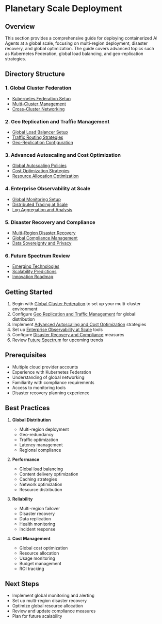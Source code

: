 # Planetary Scale Deployment

## Overview
This section provides a comprehensive guide for deploying containerized AI Agents at a global scale, focusing on multi-region deployment, disaster recovery, and global optimization. The guide covers advanced topics such as Kubernetes Federation, global load balancing, and geo-replication strategies.

## Directory Structure

### 1. Global Cluster Federation
- [Kubernetes Federation Setup](01_Global-Cluster-Federation/Kubernetes-Federation-Setup.md)
- [Multi-Cluster Management](01_Global-Cluster-Federation/Multi-Cluster-Management.md)
- [Cross-Cluster Networking](01_Global-Cluster-Federation/Cross-Cluster-Networking.md)

### 2. Geo Replication and Traffic Management
- [Global Load Balancer Setup](02_Geo_Replication_and_Traffic_Management/Global-Load-Balancer-Setup.md)
- [Traffic Routing Strategies](02_Geo_Replication_and_Traffic_Management/Traffic-Routing-Strategies.md)
- [Geo-Replication Configuration](02_Geo_Replication_and_Traffic_Management/Geo-Replication-Configuration.md)

### 3. Advanced Autoscaling and Cost Optimization
- [Global Autoscaling Policies](03_Advanced_Autoscaling_and_Cost_Optimization/Global-Autoscaling-Policies.md)
- [Cost Optimization Strategies](03_Advanced_Autoscaling_and_Cost_Optimization/Cost-Optimization-Strategies.md)
- [Resource Allocation Optimization](03_Advanced_Autoscaling_and_Cost_Optimization/Resource-Allocation-Optimization.md)

### 4. Enterprise Observability at Scale
- [Global Monitoring Setup](04_Enterprise_Observability_at_Scale/Global-Monitoring-Setup.md)
- [Distributed Tracing at Scale](04_Enterprise_Observability_at_Scale/Distributed-Tracing-at-Scale.md)
- [Log Aggregation and Analysis](04_Enterprise_Observability_at_Scale/Log-Aggregation-and-Analysis.md)

### 5. Disaster Recovery and Compliance
- [Multi-Region Disaster Recovery](05_Disaster_Recovery_and_Compliance/Multi-Region-Disaster-Recovery.md)
- [Global Compliance Management](05_Disaster_Recovery_and_Compliance/Global-Compliance-Management.md)
- [Data Sovereignty and Privacy](05_Disaster_Recovery_and_Compliance/Data-Sovereignty-and-Privacy.md)

### 6. Future Spectrum Review
- [Emerging Technologies](06_Future_Spectrum_Review/Emerging-Technologies.md)
- [Scalability Predictions](06_Future_Spectrum_Review/Scalability-Predictions.md)
- [Innovation Roadmap](06_Future_Spectrum_Review/Innovation-Roadmap.md)

## Getting Started

1. Begin with [Global Cluster Federation](01_Global-Cluster-Federation/) to set up your multi-cluster environment
2. Configure [Geo Replication and Traffic Management](02_Geo_Replication_and_Traffic_Management/) for global distribution
3. Implement [Advanced Autoscaling and Cost Optimization](03_Advanced_Autoscaling_and_Cost_Optimization/) strategies
4. Set up [Enterprise Observability at Scale](04_Enterprise_Observability_at_Scale/) tools
5. Configure [Disaster Recovery and Compliance](05_Disaster_Recovery_and_Compliance/) measures
6. Review [Future Spectrum](06_Future_Spectrum_Review/) for upcoming trends

## Prerequisites

- Multiple cloud provider accounts
- Experience with Kubernetes Federation
- Understanding of global networking
- Familiarity with compliance requirements
- Access to monitoring tools
- Disaster recovery planning experience

## Best Practices

1. **Global Distribution**
   - Multi-region deployment
   - Geo-redundancy
   - Traffic optimization
   - Latency management
   - Regional compliance

2. **Performance**
   - Global load balancing
   - Content delivery optimization
   - Caching strategies
   - Network optimization
   - Resource distribution

3. **Reliability**
   - Multi-region failover
   - Disaster recovery
   - Data replication
   - Health monitoring
   - Incident response

4. **Cost Management**
   - Global cost optimization
   - Resource allocation
   - Usage monitoring
   - Budget management
   - ROI tracking

## Next Steps
- Implement global monitoring and alerting
- Set up multi-region disaster recovery
- Optimize global resource allocation
- Review and update compliance measures
- Plan for future scalability 